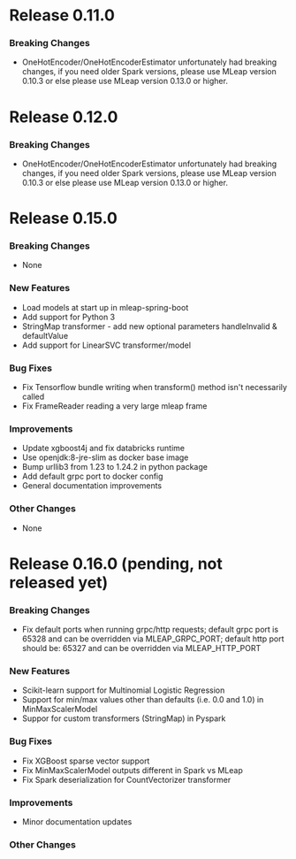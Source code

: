 # Release 0.11.0

### Breaking Changes
- OneHotEncoder/OneHotEncoderEstimator unfortunately had breaking changes, if you need older Spark versions, please use MLeap version 0.10.3 or else please use MLeap version 0.13.0 or higher.

# Release 0.12.0

### Breaking Changes
- OneHotEncoder/OneHotEncoderEstimator unfortunately had breaking changes, if you need older Spark versions, please use MLeap version 0.10.3 or else please use MLeap version 0.13.0 or higher.

# Release 0.15.0

### Breaking Changes
- None

### New Features
- Load models at start up in mleap-spring-boot
- Add support for Python 3
- StringMap transformer - add new optional parameters handleInvalid & defaultValue
- Add support for LinearSVC transformer/model 

### Bug Fixes
- Fix Tensorflow bundle writing when transform() method isn't necessarily called 
- Fix FrameReader reading a very large mleap frame

### Improvements
- Update xgboost4j and fix databricks runtime
- Use openjdk:8-jre-slim as docker base image
- Bump urllib3 from 1.23 to 1.24.2 in python package
- Add default grpc port to docker config
- General documentation improvements

### Other Changes
- None

# Release 0.16.0 (pending, not released yet)

### Breaking Changes
- Fix default ports when running grpc/http requests; default grpc port is 65328 and can be overridden via MLEAP_GRPC_PORT; default http port should be: 65327 and can be overridden via MLEAP_HTTP_PORT

### New Features
- Scikit-learn support for Multinomial Logistic Regression
- Support for min/max values other than defaults (i.e. 0.0 and 1.0) in MinMaxScalerModel
- Suppor for custom transformers (StringMap) in Pyspark

### Bug Fixes
- Fix XGBoost sparse vector support
- Fix MinMaxScalerModel outputs different in Spark vs MLeap
- Fix Spark deserialization for CountVectorizer transformer

### Improvements
- Minor documentation updates

### Other Changes

